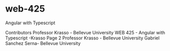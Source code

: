# web-425
Angular with Typescript


Contributors Professor Krasso - Bellevue University WEB 425 - Angular with Typescript -Krasso Page 2 Professor Krasso - Bellevue University Gabriel Sanchez Serna- Bellevue University
